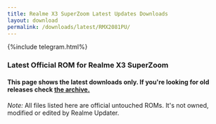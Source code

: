 ```yaml
---
title: Realme X3 SuperZoom Latest Updates Downloads
layout: download
permalink: /downloads/latest/RMX2081PU/
---
```

<script>
    $(document).ready(function () {
        loadLatest("RMX2081PU");
    });
</script>

{%include telegram.html%}

<div class="col-12 mx-auto">
    <h3 class="title bg-light p-2 rounded">Latest Official ROM for Realme X3 SuperZoom</h3>
    <h4>This page shows the latest downloads only. If you're looking for old releases check
        <a href="/downloads/archive/RMX2081PU/">the archive.</a></h4>
    <p><i>Note: </i>All files listed here are official untouched ROMs.
        It's not owned, modified or edited by Realme Updater.</p>
    <div id="downloads">
    </div>
</div>